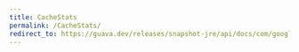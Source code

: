 ```yaml
---
title: CacheStats
permalink: /CacheStats/
redirect_to: https://guava.dev/releases/snapshot-jre/api/docs/com/google/common/cache/CacheStats.html
---
```

